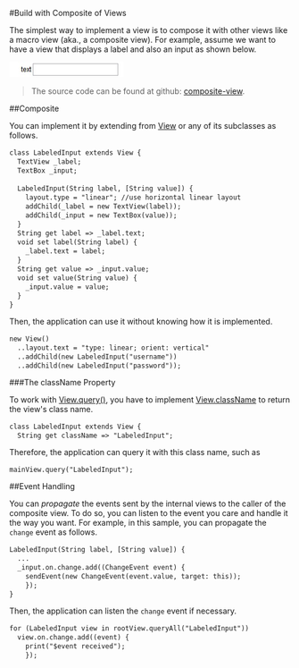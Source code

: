 #Build with Composite of Views

The simplest way to implement a view is to compose it with other views like a macro view (aka., a composite view). For example, assume we want to have a view that displays a label and also an input as shown below.

![A Composite View](composite.jpg?raw=true)

> The source code can be found at github: [composite-view](source:example).

##Composite

You can implement it by extending from [View](api:view) or any of its subclasses as follows.

    class LabeledInput extends View {
      TextView _label;
      TextBox _input;

      LabeledInput(String label, [String value]) {
        layout.type = "linear"; //use horizontal linear layout
        addChild(_label = new TextView(label));
        addChild(_input = new TextBox(value));
      }
      String get label => _label.text;
      void set label(String label) {
        _label.text = label;
      }
      String get value => _input.value;
      void set value(String value) {
        _input.value = value;
      }
    }

Then, the application can use it without knowing how it is implemented.

    new View()
      ..layout.text = "type: linear; orient: vertical"
      ..addChild(new LabeledInput("username"))
      ..addChild(new LabeledInput("password"));

###The className Property

To work with [View.query()](api:view), you have to implement [View.className](api:view) to return the view's class name.

    class LabeledInput extends View {
      String get className => "LabeledInput";

Therefore, the application can query it with this class name, such as

    mainView.query("LabeledInput");

##Event Handling

You can *propagate* the events sent by the internal views to the caller of the composite view. To do so, you can listen to the event you care and handle it the way you want. For example, in this sample, you can propagate the `change` event as follows.

    LabeledInput(String label, [String value]) {
      ...
      _input.on.change.add((ChangeEvent event) {
        sendEvent(new ChangeEvent(event.value, target: this));
        });
    }

Then, the application can listen the `change` event if necessary.

    for (LabeledInput view in rootView.queryAll("LabeledInput"))
      view.on.change.add((event) {
        print("$event received");
        });
